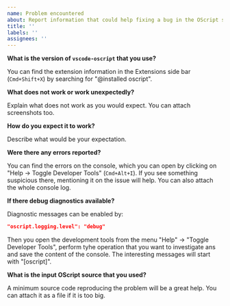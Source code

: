 ```yaml
---
name: Problem encountered
about: Report information that could help fixing a bug in the OScript support
title: ''
labels: ''
assignees: ''
---
```


**What is the version of `vscode-oscript` that you use?**

You can find the extension information in the Extensions side bar (`Cmd+Shift+X`) by searching for "@installed oscript".

**What does not work or work unexpectedly?**

Explain what does not work as you would expect. You can attach screenshots too.

**How do you expect it to work?**

Describe what would be your expectation.

**Were there any errors reported?**

You can find the errors on the console, which you can open by clicking on "Help -> Toggle Developer Tools" (`Cmd+Alt+I`). If you see something suspicious there, mentioning it on the issue will help. You can also attach the whole console log.

**If there debug diagnostics available?**

Diagnostic messages can be enabled by:

```json
"oscript.logging.level": "debug"
````

Then you open the development tools from the menu "Help" -\> "Toggle Developer Tools", perform tyhe operation that you want to investigate ans  and save the content of the console. The interesting messages will start with "[oscript]".

**What is the input OScript source that you used?**

A minimum source code reproducing the problem will be a great help. You can attach it as a file if it is too big.
